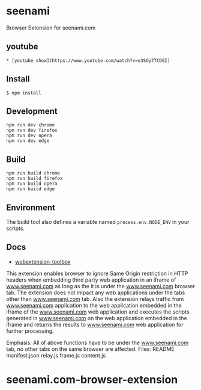 # seenami

Browser Extension for seenami.com
## youtube
	
	* [youtube show](https://www.youtube.com/watch?v=e3SOy7TCD6I)

## Install

	$ npm install

## Development

    npm run dev chrome
    npm run dev firefox
    npm run dev opera
    npm run dev edge

## Build

    npm run build chrome
    npm run build firefox
    npm run build opera
    npm run build edge

## Environment

The build tool also defines a variable named `process.env.NODE_ENV` in your scripts. 

## Docs

* [webextension-toolbox](https://github.com/HaNdTriX/webextension-toolbox)

This extension enables browser to ignore Same Origin restriction in HTTP headers when embedding
third party web application in an iframe of www.seenami.com as long as the it is under the www.seenami.com
browser tab. The extension does not impact any web applications under the tabs other than www.seenami.com
tab.
Also the extension relays traffic from www.seenami.com application to the web application embedded in the iframe
of the www.seenami.com web application and executes the scripts generated in www.seenami.com on the web
application embedded in the iframe and returns the results to www.seenami.com web application for further processing.

Emphasis: All of above functions have to be under the www.seenami.com tab, no other tabs on the same browser are affected.
Files:
 README
 manifest.json
 relay.js
 frame.js
 content.js

# seenami.com-browser-extension

